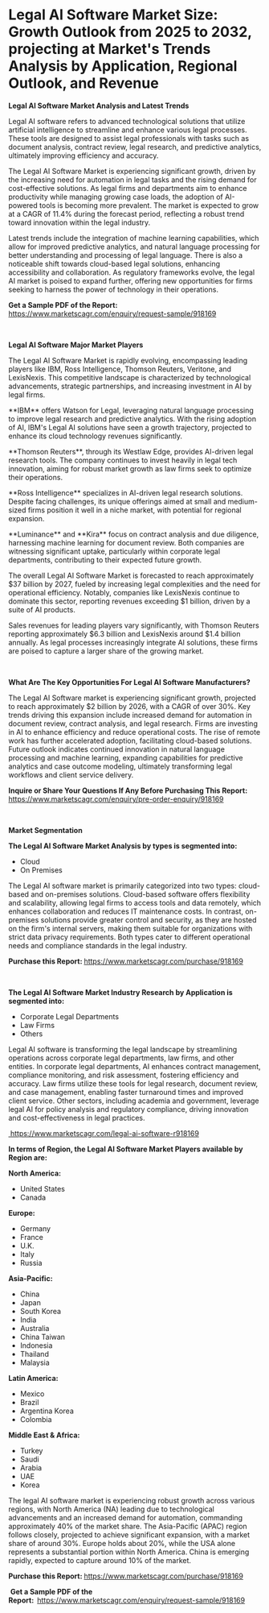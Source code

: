<p><h1>Legal AI Software Market Size: Growth Outlook from 2025 to 2032, projecting at Market's Trends Analysis by Application, Regional Outlook, and Revenue</h1></p><p><strong>Legal AI Software Market Analysis and Latest Trends</strong></p>
<p><p>Legal AI software refers to advanced technological solutions that utilize artificial intelligence to streamline and enhance various legal processes. These tools are designed to assist legal professionals with tasks such as document analysis, contract review, legal research, and predictive analytics, ultimately improving efficiency and accuracy.</p><p>The Legal AI Software Market is experiencing significant growth, driven by the increasing need for automation in legal tasks and the rising demand for cost-effective solutions. As legal firms and departments aim to enhance productivity while managing growing case loads, the adoption of AI-powered tools is becoming more prevalent. The market is expected to grow at a CAGR of 11.4% during the forecast period, reflecting a robust trend toward innovation within the legal industry.</p><p>Latest trends include the integration of machine learning capabilities, which allow for improved predictive analytics, and natural language processing for better understanding and processing of legal language. There is also a noticeable shift towards cloud-based legal solutions, enhancing accessibility and collaboration. As regulatory frameworks evolve, the legal AI market is poised to expand further, offering new opportunities for firms seeking to harness the power of technology in their operations.</p></p>
<p><strong>Get a Sample PDF of the Report:&nbsp;</strong> <a href="https://www.marketscagr.com/enquiry/request-sample/918169?utm_campaign=2004&utm_medium=2&utm_source=Github&utm_content=ia&utm_term=18042025&utm_id=legal-ai-software">https://www.marketscagr.com/enquiry/request-sample/918169</a></p>
<p>&nbsp;</p>
<p><strong>Legal AI Software Major Market Players</strong></p>
<p><p>The Legal AI Software Market is rapidly evolving, encompassing leading players like IBM, Ross Intelligence, Thomson Reuters, Veritone, and LexisNexis. This competitive landscape is characterized by technological advancements, strategic partnerships, and increasing investment in AI by legal firms.</p><p>**IBM** offers Watson for Legal, leveraging natural language processing to improve legal research and predictive analytics. With the rising adoption of AI, IBM's Legal AI solutions have seen a growth trajectory, projected to enhance its cloud technology revenues significantly.</p><p>**Thomson Reuters**, through its Westlaw Edge, provides AI-driven legal research tools. The company continues to invest heavily in legal tech innovation, aiming for robust market growth as law firms seek to optimize their operations.</p><p>**Ross Intelligence** specializes in AI-driven legal research solutions. Despite facing challenges, its unique offerings aimed at small and medium-sized firms position it well in a niche market, with potential for regional expansion.</p><p>**Luminance** and **Kira** focus on contract analysis and due diligence, harnessing machine learning for document review. Both companies are witnessing significant uptake, particularly within corporate legal departments, contributing to their expected future growth.</p><p>The overall Legal AI Software Market is forecasted to reach approximately $37 billion by 2027, fueled by increasing legal complexities and the need for operational efficiency. Notably, companies like LexisNexis continue to dominate this sector, reporting revenues exceeding $1 billion, driven by a suite of AI products.</p><p>Sales revenues for leading players vary significantly, with Thomson Reuters reporting approximately $6.3 billion and LexisNexis around $1.4 billion annually. As legal processes increasingly integrate AI solutions, these firms are poised to capture a larger share of the growing market.</p></p>
<p>&nbsp;</p>
<p><strong>What Are The Key Opportunities For Legal AI Software Manufacturers?</strong></p>
<p><p>The Legal AI Software market is experiencing significant growth, projected to reach approximately $2 billion by 2026, with a CAGR of over 30%. Key trends driving this expansion include increased demand for automation in document review, contract analysis, and legal research. Firms are investing in AI to enhance efficiency and reduce operational costs. The rise of remote work has further accelerated adoption, facilitating cloud-based solutions. Future outlook indicates continued innovation in natural language processing and machine learning, expanding capabilities for predictive analytics and case outcome modeling, ultimately transforming legal workflows and client service delivery.</p></p>
<p><strong>Inquire or Share Your Questions If Any Before Purchasing This Report:</strong> <a href="https://www.marketscagr.com/enquiry/pre-order-enquiry/918169?utm_campaign=2004&utm_medium=2&utm_source=Github&utm_content=ia&utm_term=18042025&utm_id=legal-ai-software">https://www.marketscagr.com/enquiry/pre-order-enquiry/918169</a></p>
<p>&nbsp;</p>
<p><strong>Market Segmentation</strong></p>
<p><strong>The Legal AI Software Market Analysis by types is segmented into:</strong></p>
<p><ul><li>Cloud</li><li>On Premises</li></ul></p>
<p><p>The Legal AI software market is primarily categorized into two types: cloud-based and on-premises solutions. Cloud-based software offers flexibility and scalability, allowing legal firms to access tools and data remotely, which enhances collaboration and reduces IT maintenance costs. In contrast, on-premises solutions provide greater control and security, as they are hosted on the firm's internal servers, making them suitable for organizations with strict data privacy requirements. Both types cater to different operational needs and compliance standards in the legal industry.</p></p>
<p><strong>Purchase this Report:&nbsp;</strong><a href="https://www.marketscagr.com/purchase/918169?utm_campaign=2004&utm_medium=2&utm_source=Github&utm_content=ia&utm_term=18042025&utm_id=legal-ai-software">https://www.marketscagr.com/purchase/918169</a></p>
<p>&nbsp;</p>
<p><strong>The Legal AI Software Market Industry Research by Application is segmented into:</strong></p>
<p><ul><li>Corporate Legal Departments</li><li>Law Firms</li><li>Others</li></ul></p>
<p><p>Legal AI software is transforming the legal landscape by streamlining operations across corporate legal departments, law firms, and other entities. In corporate legal departments, AI enhances contract management, compliance monitoring, and risk assessment, fostering efficiency and accuracy. Law firms utilize these tools for legal research, document review, and case management, enabling faster turnaround times and improved client service. Other sectors, including academia and government, leverage legal AI for policy analysis and regulatory compliance, driving innovation and cost-effectiveness in legal practices.</p></p>
<p><a href="https://www.marketscagr.com/legal-ai-software-r918169?utm_campaign=2004&utm_medium=2&utm_source=Github&utm_content=ia&utm_term=18042025&utm_id=legal-ai-software">&nbsp;https://www.marketscagr.com/legal-ai-software-r918169</a></p>
<p><strong>In terms of Region, the Legal AI Software Market Players available by Region are:</strong></p>
<p>
    <p> <strong> North America: </strong>
        <ul>
            <li>United States</li>
            <li>Canada</li>
        </ul>
        </p> 
    <p> <strong> Europe: </strong>
        <ul>
            <li>Germany</li>
            <li>France</li>
            <li>U.K.</li>
            <li>Italy</li>
            <li>Russia</li>
        </ul>
        </p> 
    <p> <strong> Asia-Pacific: </strong>
        <ul>
            <li>China</li>
            <li>Japan</li>
            <li>South Korea</li>
            <li>India</li>
            <li>Australia</li>
            <li>China Taiwan</li>
            <li>Indonesia</li>
            <li>Thailand</li>
            <li>Malaysia</li>
        </ul>
        </p> 
    <p> <strong> Latin America: </strong>
        <ul>
            <li>Mexico</li>
            <li>Brazil</li>
            <li>Argentina Korea</li>
            <li>Colombia</li>
        </ul>
        </p> 
    <p> <strong> Middle East & Africa: </strong>
        <ul>
            <li>Turkey</li>
            <li>Saudi</li>
            <li>Arabia</li>
            <li>UAE</li>
            <li>Korea</li>
        </ul>
    </p>
    </p>
<p><p>The legal AI software market is experiencing robust growth across various regions, with North America (NA) leading due to technological advancements and an increased demand for automation, commanding approximately 40% of the market share. The Asia-Pacific (APAC) region follows closely, projected to achieve significant expansion, with a market share of around 30%. Europe holds about 20%, while the USA alone represents a substantial portion within North America. China is emerging rapidly, expected to capture around 10% of the market.</p></p>
<p><strong>Purchase this Report: </strong><a href="https://www.marketscagr.com/purchase/918169?utm_campaign=2004&utm_medium=2&utm_source=Github&utm_content=ia&utm_term=18042025&utm_id=legal-ai-software">https://www.marketscagr.com/purchase/918169</a></p>
<p>&nbsp;<strong>Get a Sample PDF of the Report:&nbsp;&nbsp;</strong><a href="https://www.marketscagr.com/enquiry/request-sample/918169?utm_campaign=2004&utm_medium=2&utm_source=Github&utm_content=ia&utm_term=18042025&utm_id=legal-ai-software">https://www.marketscagr.com/enquiry/request-sample/918169</a></p>
<p><strong></strong></p>
<p><p></p><p></p><p></p></p>